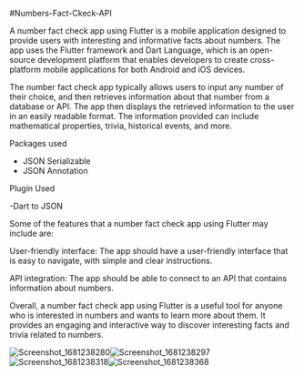 
#Numbers-Fact-Ckeck-API

A number fact check app using Flutter is a mobile application designed to provide users with interesting and informative facts about numbers. The app uses the Flutter framework and Dart Language, which is an open-source development platform that enables developers to create cross-platform mobile applications for both Android and iOS devices.

The number fact check app typically allows users to input any number of their choice, and then retrieves information about that number from a database or API. The app then displays the retrieved information to the user in an easily readable format. The information provided can include mathematical properties, trivia, historical events, and more.

Packages used

- JSON Serializable
- JSON Annotation

Plugin Used

-Dart to JSON

Some of the features that a number fact check app using Flutter may include are:

User-friendly interface: The app should have a user-friendly interface that is easy to navigate, with simple and clear instructions.

API integration: The app should be able to connect to an API that contains information about numbers.

Overall, a number fact check app using Flutter is a useful tool for anyone who is interested in numbers and wants to learn more about them. It provides an engaging and interactive way to discover interesting facts and trivia related to numbers.

![Screenshot_1681238280](https://user-images.githubusercontent.com/125041012/231381450-52c0d59f-eb0c-4b34-a3ed-6aa039d5e156.png)![Screenshot_1681238297](https://user-images.githubusercontent.com/125041012/231381463-405b0d74-eba2-461f-9648-cf97b4419c7e.png)![Screenshot_1681238318](https://user-images.githubusercontent.com/125041012/231381472-181dd975-c8a6-46a9-b6d4-8d0b3514ed29.png)![Screenshot_1681238368](https://user-images.githubusercontent.com/125041012/231381475-0753c147-9b9d-4153-8a51-198bcdc9ba3f.png)
